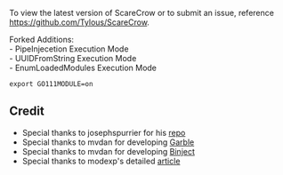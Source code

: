 To view the latest version of ScareCrow or to submit an issue, reference https://github.com/Tylous/ScareCrow.  

Forked Additions:   
      - PipeInjecetion Execution Mode  
      - UUIDFromString Execution Mode  
      - EnumLoadedModules Execution Mode  

```export GO111MODULE=on```


## Credit 
* Special thanks to josephspurrier for his [repo](https://github.com/josephspurrier/goversioninfo)
* Special thanks to mvdan for developing [Garble](https://github.com/burrowers/garble)
* Special thanks to mvdan for developing [Binject](github.com/Binject/debug/pe)
* Special thanks to modexp's detailed [article]("https://www.mdsec.co.uk/2020/12/bypassing-user-mode-hooks-and-direct-invocation-of-system-calls-for-red-teams/")
